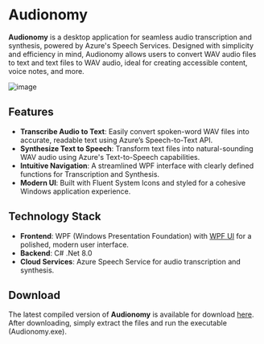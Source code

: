 # Audionomy

**Audionomy** is a desktop application for seamless audio transcription and synthesis, powered by Azure's Speech Services. Designed with simplicity and efficiency in mind, Audionomy allows users to convert WAV audio files to text and text files to WAV audio, ideal for creating accessible content, voice notes, and more.

![image](https://github.com/user-attachments/assets/d3910f8d-ba2b-4dd6-a9c0-8c6e80474451)



## Features

- **Transcribe Audio to Text**: Easily convert spoken-word WAV files into accurate, readable text using Azure’s Speech-to-Text API.
- **Synthesize Text to Speech**: Transform text files into natural-sounding WAV audio using Azure's Text-to-Speech capabilities.
- **Intuitive Navigation**: A streamlined WPF interface with clearly defined functions for Transcription and Synthesis.
- **Modern UI**: Built with Fluent System Icons and styled for a cohesive Windows application experience.

## Technology Stack

- **Frontend**: WPF (Windows Presentation Foundation) with [WPF UI](https://github.com/lepoco/wpfui) for a polished, modern user interface.
- **Backend**: C# .Net 8.0
- **Cloud Services**: Azure Speech Service for audio transcription and synthesis.

## Download
The latest compiled version of **Audionomy** is available for download [here](https://github.com/nept47/Audionomy/releases/download/v0.9.4-beta/Audionomy-v0.9.4-beta.7z). After downloading, simply extract the files and run the executable (Audionomy.exe).


